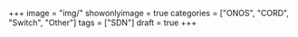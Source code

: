 +++
image = "img/"
showonlyimage = true
categories = ["ONOS", "CORD", "Switch", "Other"]
tags = ["SDN"]
draft = true
+++
